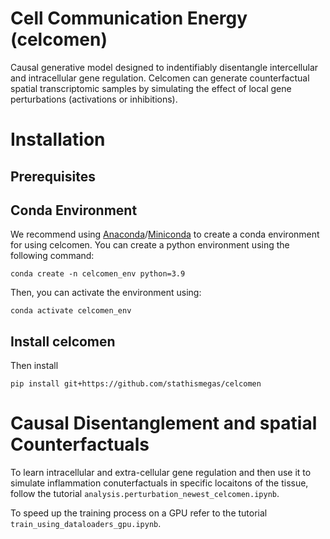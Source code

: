 # Cell Communication Energy (celcomen)
Causal generative model designed to indentifiably disentangle intercellular and intracellular gene regulation. Celcomen can generate counterfactual spatial transcriptomic samples by simulating the effect of local gene perturbations (activations or inhibitions). 


Installation
============

Prerequisites
--
Conda Environment
--
We recommend using [Anaconda](https://www.anaconda.com/)/[Miniconda](https://docs.conda.io/projects/miniconda/en/latest/) to create a conda environment for using celcomen. You can create a python environment using the following command:

    conda create -n celcomen_env python=3.9

Then, you can activate the environment using:

    conda activate celcomen_env

Install celcomen
--
Then install
```
pip install git+https://github.com/stathismegas/celcomen
```

Causal Disentanglement and spatial Counterfactuals
============
To learn intracellular and extra-cellular gene regulation and then use it to simulate inflammation conuterfactuals in specific locaitons of the tissue, follow the tutorial `analysis.perturbation_newest_celcomen.ipynb`.

To speed up the training process on a GPU refer to the tutorial `train_using_dataloaders_gpu.ipynb`.

